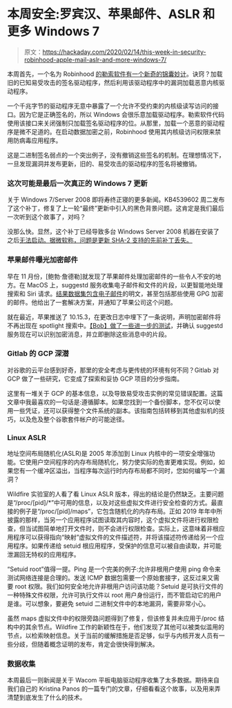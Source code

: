 # 本周安全:罗宾汉、苹果邮件、ASLR 和更多 Windows 7

> 原文：<https://hackaday.com/2020/02/14/this-week-in-security-robinhood-apple-mail-aslr-and-more-windows-7/>

本周首先，一个名为 Robinhood [的勒索软件有一个新奇的锦囊妙计](https://news.sophos.com/en-us/2020/02/06/living-off-another-land-ransomware-borrows-vulnerable-driver-to-remove-security-software/)。诀窍？加载旧的已知易受攻击的签名驱动程序，然后利用该驱动程序中的漏洞加载恶意内核驱动程序。

一个千兆字节的驱动程序无意中暴露了一个允许不受约束的内核级读写访问的接口。因为它是正确签名的，所以 Windows 会很乐意加载驱动程序。勒索软件代码使用该接口来关闭强制只加载签名驱动程序的位。从那里，加载一个恶意的驱动程序是微不足道的。在启动数据加密之前，Robinhood 使用其内核级访问权限来禁用防病毒应用程序。

这是二进制签名弱点的一个突出例子，没有撤销这些签名的机制。在理想情况下，一旦发现漏洞并发布更新，旧的、易受攻击的驱动程序的签名将被撤销。

### 这次可能是最后一次真正的 Windows 7 更新

关于 Windows 7/Server 2008 即将寿终正寝的更多新闻。KB4539602 周二发布了这个补丁，修复了上一轮“最终”更新中引入的黑色背景问题。这肯定是我们最后一次听到这个故事了，对吗？

没那么快。显然，这个补丁已经导致多台 Windows Server 2008 机器在安装了之后[无法启动。据微软称，问题是更新 SHA-2 支持的先前补丁丢失。](https://www.bleepingcomputer.com/news/microsoft/windows-server-2008-servers-don-t-boot-after-kb4539602-update/)

### 苹果邮件曝光加密邮件

早在 11 月份，[鲍勃·詹德勒]就发现了苹果邮件处理加密邮件的一些令人不安的地方。在 MacOS 上，suggestd 服务收集电子邮件和文件的片段，以更智能地处理搜索和 Siri 请求。[结果数据集包含电子邮件](https://medium.com/@boberito/apple-mail-stores-encrypted-emails-in-plain-text-database-fix-included-3c2369ce26d4)的明文，甚至包括那些使用 GPG 加密的邮件。他给出了一套解决方案，并通知了苹果公司这个问题。

就在最近，苹果推送了 10.15.3，在更改日志中埋下了一条说明，声明加密邮件将不再出现在 spotlight 搜索中。[【Bob】做了一些进一步的测试](https://medium.com/@boberito/apple-mail-encryption-bug-fixed-d10f7395352e)，并确认 suggestd 服务现在可以识别加密消息，并立即删除这些消息中的片段。

### Gitlab 的 GCP 深潜

对谷歌的云平台感到好奇，那里的安全考虑与更传统的环境有何不同？Gitlab 对 GCP 做了一些研究，它变成了探索和妥协 GCP 项目的分步指南。

这里有一堆关于 GCP 的基本信息，以及导致易受攻击实例的常见错误配置。这篇文章中我最喜欢的一句话是:遵循脚本。如果您找到一个备份脚本，您不仅可以使用一些凭证，还可以获得整个文件系统的副本。该指南包括转移到其他虚拟机的技巧，以及危及整个谷歌套件帐户的可能途径。

### Linux ASLR

地址空间布局随机化(ASLR)是 2005 年添加到 Linux 内核中的一项安全增强功能。它使用户空间程序的内存布局随机化，努力使实际的危害更难实现。例如，如果您有一个缓冲区溢出，当程序每次运行时内存布局都不同时，您如何编写一个漏洞？

Wildfire 实验室的人看了看 Linux ASLR 版本，得出的结论是仍然缺乏。主要问题是“/proc/[pid]/*”中可用的信息，以及对这些虚拟文件进行安全检查的方式。最直接的例子是“/proc/[pid]/maps”，它包含随机化的内存布局。正如 2019 年年中所披露的那样，当另一个应用程序试图读取其内容时，这个虚拟文件将进行权限检查，但当试图简单地打开文件时，则不会进行权限检查。实际上，这意味着非根应用程序可以获得指向“映射”虚拟文件的文件描述符，并将该描述符传递给另一个应用程序。如果传递给 setuid 根应用程序，受保护的信息可以被自由读取，并可能泄漏回无特权的应用程序。

“Setuid root”值得一提。Ping 是一个完美的例子:允许非根用户使用 ping 命令来测试网络连接是合理的。发送 ICMP 数据包需要一个原始套接字，这反过来又需要 root 权限。我们如何安全地允许非根用户访问该功能？Setuid 是可执行文件的一种特殊文件权限，允许可执行文件以 root 用户身份运行，而不管启动它的用户是谁。可以想象，要避免 setuid 二进制文件中的本地漏洞，需要非常小心。

虽然 maps 虚拟文件中的权限旁路问题得到了修复，但该修复并未应用于/proc 结构中的其余节点。Wildfire 工作的新颖性在于，他们发现了其他可以被类似滥用的节点，以检索映射信息。关于当前的缓解措施是否足够，似乎与内核开发人员有一些分歧，但随着概念证明的发布，肯定会很快得到解决。

### 数据收集

本周最后一则新闻是关于 Wacom 平板电脑驱动程序收集了太多数据。期待来自我们自己的 Kristina Panos 的一篇专门的文章，仔细看看这个故事，以及用来弄清楚到底发生了什么的技术。